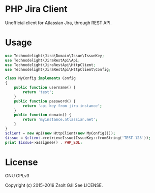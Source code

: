 # PHP Jira Client

Unofficial client for Atlassian Jira, through REST API.

# Usage

```php
use Technodelight\Jira\Domain\Issue\IssueKey;
use Technodelight\JiraRestApi\Api;
use Technodelight\JiraRestApi\HttpClient;
use Technodelight\JiraRestApi\HttpClient\Config;

class MyConfig implements Config
{    
    public function username() {
        return 'test';    
    }
    public function password() {
        return 'api key from jira instance';
    }
    public function domain() {
        return 'myinstance.atlassian.net';
    }
}
$client = new Api(new HttpClient(new MyConfig()));
$issue = $client->retrieveIssue(IssueKey::fromString('TEST-123'));
print $issue->assignee() . PHP_EOL;
```

# License

GNU GPLv3

Copyright (c) 2015-2019 Zsolt Gál
See LICENSE.
